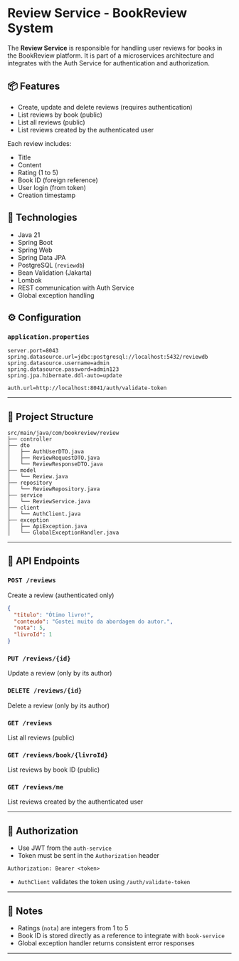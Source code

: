 # Review Service - BookReview System

The **Review Service** is responsible for handling user reviews for books in the BookReview platform. It is part of a microservices architecture and integrates with the Auth Service for authentication and authorization.

## 📦 Features

- Create, update and delete reviews (requires authentication)
- List reviews by book (public)
- List all reviews (public)
- List reviews created by the authenticated user

Each review includes:
- Title
- Content
- Rating (1 to 5)
- Book ID (foreign reference)
- User login (from token)
- Creation timestamp

## 🔧 Technologies

- Java 21
- Spring Boot
- Spring Web
- Spring Data JPA
- PostgreSQL (`reviewdb`)
- Bean Validation (Jakarta)
- Lombok
- REST communication with Auth Service
- Global exception handling

## ⚙️ Configuration

### `application.properties`

```properties
server.port=8043
spring.datasource.url=jdbc:postgresql://localhost:5432/reviewdb
spring.datasource.username=admin
spring.datasource.password=admin123
spring.jpa.hibernate.ddl-auto=update

auth.url=http://localhost:8041/auth/validate-token
```

---

## 📁 Project Structure

```
src/main/java/com/bookreview/review
├── controller
├── dto
│   ├── AuthUserDTO.java
│   ├── ReviewRequestDTO.java
│   └── ReviewResponseDTO.java
├── model
│   └── Review.java
├── repository
│   └── ReviewRepository.java
├── service
│   └── ReviewService.java
├── client
│   └── AuthClient.java
├── exception
│   ├── ApiException.java
│   └── GlobalExceptionHandler.java
```

---

## 🚀 API Endpoints

### `POST /reviews`
Create a review (authenticated only)

```json
{
  "titulo": "Ótimo livro!",
  "conteudo": "Gostei muito da abordagem do autor.",
  "nota": 5,
  "livroId": 1
}
```

### `PUT /reviews/{id}`
Update a review (only by its author)

### `DELETE /reviews/{id}`
Delete a review (only by its author)

### `GET /reviews`
List all reviews (public)

### `GET /reviews/book/{livroId}`
List reviews by book ID (public)

### `GET /reviews/me`
List reviews created by the authenticated user

---

## 🔐 Authorization

- Use JWT from the `auth-service`
- Token must be sent in the `Authorization` header

```
Authorization: Bearer <token>
```

- `AuthClient` validates the token using `/auth/validate-token`

---

## 🧠 Notes

- Ratings (`nota`) are integers from 1 to 5
- Book ID is stored directly as a reference to integrate with `book-service`
- Global exception handler returns consistent error responses

---

